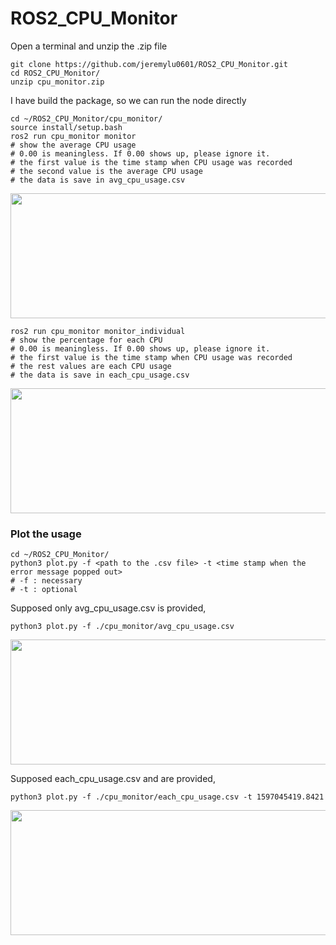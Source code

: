 # ROS2_CPU_Monitor

Open a terminal and unzip the .zip file

    git clone https://github.com/jeremylu0601/ROS2_CPU_Monitor.git
    cd ROS2_CPU_Monitor/
    unzip cpu_monitor.zip 
    
I have build the package, so we can run the node directly
    
    cd ~/ROS2_CPU_Monitor/cpu_monitor/
    source install/setup.bash
    ros2 run cpu_monitor monitor
    # show the average CPU usage
    # 0.00 is meaningless. If 0.00 shows up, please ignore it.
    # the first value is the time stamp when CPU usage was recorded
    # the second value is the average CPU usage
    # the data is save in avg_cpu_usage.csv
<img src="https://github.com/jeremylu0601/ROS2_CPU_Monitor/blob/master/images/Overall.png" width="600" height="200">

    ros2 run cpu_monitor monitor_individual
    # show the percentage for each CPU
    # 0.00 is meaningless. If 0.00 shows up, please ignore it.
    # the first value is the time stamp when CPU usage was recorded
    # the rest values are each CPU usage
    # the data is save in each_cpu_usage.csv
<img src="https://github.com/jeremylu0601/ROS2_CPU_Monitor/blob/master/images/Individual.png" width="600" height="200">

### Plot the usage

    cd ~/ROS2_CPU_Monitor/
    python3 plot.py -f <path to the .csv file> -t <time stamp when the error message popped out> 
    # -f : necessary
    # -t : optional

Supposed only avg_cpu_usage.csv is provided,

    python3 plot.py -f ./cpu_monitor/avg_cpu_usage.csv
    
<img src="https://github.com/jeremylu0601/ROS2_CPU_Monitor/blob/master/images/Individual.png" width="600" height="200">

Supposed each_cpu_usage.csv and are provided,

    python3 plot.py -f ./cpu_monitor/each_cpu_usage.csv -t 1597045419.8421

<img src="https://github.com/jeremylu0601/ROS2_CPU_Monitor/blob/master/images/Individual.png" width="600" height="200">
    





    
    


   

